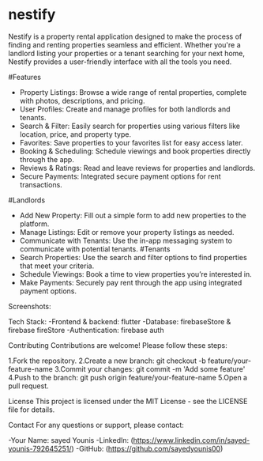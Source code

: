 # nestify

Nestify is a property rental application designed to make the process of finding and renting properties seamless and efficient. Whether you're a landlord listing your properties or a tenant searching for your next home, Nestify provides a user-friendly interface with all the tools you need.

#Features
- Property Listings: Browse a wide range of rental properties, complete with photos, descriptions, and pricing.
- User Profiles: Create and manage profiles for both landlords and tenants.
- Search & Filter: Easily search for properties using various filters like location, price, and property type.
- Favorites: Save properties to your favorites list for easy access later.
- Booking & Scheduling: Schedule viewings and book properties directly through the app.
- Reviews & Ratings: Read and leave reviews for properties and landlords.
- Secure Payments: Integrated secure payment options for rent transactions.

  
#Landlords
- Add New Property: Fill out a simple form to add new properties to the platform.
- Manage Listings: Edit or remove your property listings as needed.
- Communicate with Tenants: Use the in-app messaging system to communicate with potential tenants.
#Tenants
- Search Properties: Use the search and filter options to find properties that meet your criteria.
- Schedule Viewings: Book a time to view properties you’re interested in.
- Make Payments: Securely pay rent through the app using integrated payment options.

Screenshots:




Tech Stack:
-Frontend & backend: flutter
-Database: firebaseStore & firebase fireStore
-Authentication: firebase auth

Contributing
Contributions are welcome! Please follow these steps:

1.Fork the repository.
2.Create a new branch: git checkout -b feature/your-feature-name
3.Commit your changes: git commit -m 'Add some feature'
4.Push to the branch: git push origin feature/your-feature-name
5.Open a pull request.

License
This project is licensed under the MIT License - see the LICENSE file for details.

Contact
For any questions or support, please contact:

-Your Name: sayed Younis
-LinkedIn: (https://www.linkedin.com/in/sayed-younis-792645251/)
-GitHub: (https://github.com/sayedyounis00)

